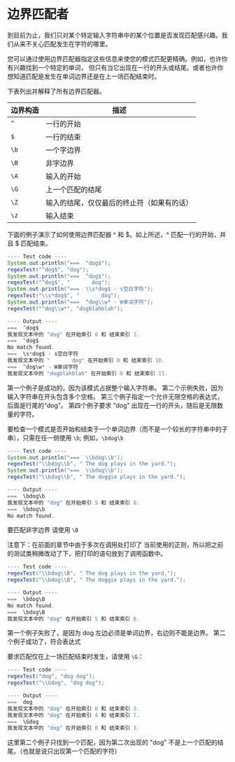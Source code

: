 # 边界匹配者

到目前为止，我们只对某个特定输入字符串中的某个位置是否发现匹配感兴趣。我们从来不关心匹配发生在字符的哪里。

您可以通过使用边界匹配器指定这些信息来使您的模式匹配更精确。例如，也许你有兴趣找到一个特定的单词，
但只有当它出现在一行的开头或结尾。或者也许你想知道匹配是发生在单词边界还是在上一场匹配结束时。

下表列出并解释了所有边界匹配器。


边界构造 | 描述
---------|-------------------------------------------
`^`      | 一行的开始
`$`      | 一行的结束
`\b`     | 一个字边界
`\B`     | 非字边界
`\A`     | 输入的开始
`\G`     | 上一个匹配的结尾
`\Z`     | 输入的结尾，仅仅最后的终止符（如果有的话）
`\z`     | 输入结束

下面的例子演示了如何使用边界匹配器 ^ 和 $。如上所述，^ 匹配一行的开始，并且 $ 匹配结束。

```java
---- Test code ----
System.out.println("===  ^dog$");
regexTest("^dog$", "dog");
System.out.println("===  ^dog$");
regexTest("^dog$", "       dog");
System.out.println("===  \\s*dog$ - s空白字符");
regexTest("\\s*dog$", "       dog");
System.out.println("===  ^dog\\w* - W单词字符");
regexTest("^dog\\w*", "dogblahblah");

---- Output ----
===  ^dog$
我发现文本中的 "dog" 在开始索引 0 和 结束索引 3.
===  ^dog$
No match found.
===  \s*dog$ - s空白字符
我发现文本中的 "       dog" 在开始索引 0 和 结束索引 10.
===  ^dog\w* - W单词字符
我发现文本中的 "dogblahblah" 在开始索引 0 和 结束索引 11.

```

第一个例子是成功的，因为该模式占据整个输入字符串。
第二个示例失败，因为输入字符串在开头包含多个空格。
第三个例子指定一个允许无限空格的表达式，后面是行尾的“dog”。
第四个例子要求 “dog” 出现在一行的开头，随后是无限数量的字符。

要检查一个模式是否开始和结束于一个单词边界（而不是一个较长的字符串中的子串），只需在任一侧使用 `\b`; 例如，`\bdog\b`

```java
---- Test code ----
System.out.println("===  \\bdog\\b");
regexTest("\\bdog\\b", " The dog plays in the yard.");
System.out.println("===  \\bdog\\b");
regexTest("\\bdog\\b", " The doggie plays in the yard.");

---- Output ----
===  \bdog\b
我发现文本中的 "dog" 在开始索引 5 和 结束索引 8.
===  \bdog\b
No match found.

```

要匹配非字边界 请使用 `\B`

注意下：在前面的章节中由于多次在调用处打印了 当前使用的正则，所以把之前的测试类稍微改动了下，把打印的语句放到了调用函数中。

```java
---- Test code ----
regexTest("\\bdog\\B", " The dog plays in the yard.");
regexTest("\\bdog\\B", " The doggie plays in the yard.");

---- Output ----
===  \bdog\B
No match found.
===  \bdog\B
我发现文本中的 "dog" 在开始索引 5 和 结束索引 8.

```
第一个例子失败了，是因为 dog 左边必须是单词边界，右边则不能是边界。
第二个例子成功了，符合表达式


要求匹配仅在上一场匹配结束时发生，请使用 `\G`：

```java
---- Test code ----
regexTest("dog", "dog dog");
regexTest("\\Gdog", "dog dog");

---- Output ----
===  dog
我发现文本中的 "dog" 在开始索引 0 和 结束索引 3.
我发现文本中的 "dog" 在开始索引 4 和 结束索引 7.
===  \Gdog
我发现文本中的 "dog" 在开始索引 0 和 结束索引 3.

```
这里第二个例子只找到一个匹配，因为第二次出现的 "dog" 不是上一个匹配的结尾。（也就是说只出现第一个匹配的字符）
